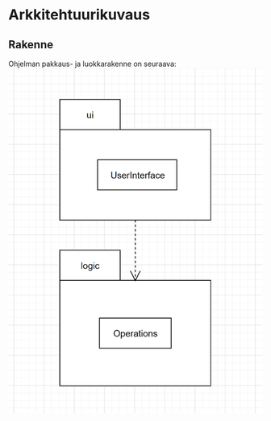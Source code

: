 # Arkkitehtuurikuvaus

## Rakenne

Ohjelman pakkaus- ja luokkarakenne on seuraava: 
![Kaavio](https://github.com/alanenpa/ot-harjoitustyo/blob/master/dokumentaatio/kuvat/Kaavio.png)

